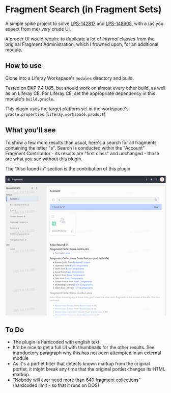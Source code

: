 # Fragment Search (in Fragment Sets)

A simple spike project to solve [LPS-142817](https://liferay.atlassian.net/browse/LPS-142817) and [LPS-148905](https://liferay.atlassian.net/browse/LPS-148905), with a (as you expect from me) _very_ crude UI.

A proper UI would require to duplicate a lot of _internal_ classes from the original Fragment Administration, which I frowned upon, for an additional module. 

## How to use

Clone into a Liferay Workspace's `modules` directory and build. 

Tested on DXP 7.4 U85, but should work on almost every other build, as well as on Liferay CE.  For Liferay CE, set the appropriate dependency in this module's `build.gradle`. 

This plugin uses the target platform set in the workspace's `gradle.properties` (`liferay.workspace.product`)

## What you'll see

To show a few more results than usual, here's a search for all fragments containing the letter "s". Search is conducted within the "Account" Fragment Contributor - its
results are "first class" and unchanged - those are what you see without this plugin.

The "Also found in" section is the contribution of this plugin 

![The Fragment Search UI](./fragment-search-ui.png)

## To Do

* The plugin is hardcoded with english text
* It'd be nice to get a full UI with thumbnails for the other results. See introductory paragraph why this has not been attempted in an external module
* As it's a portlet filter that detects known markup from the original portlet, it might break any time that the original portlet changes its HTML markup.
* "Nobody will ever need more than 640 fragment collections" (hardcoded limit - so that it runs on DOS)